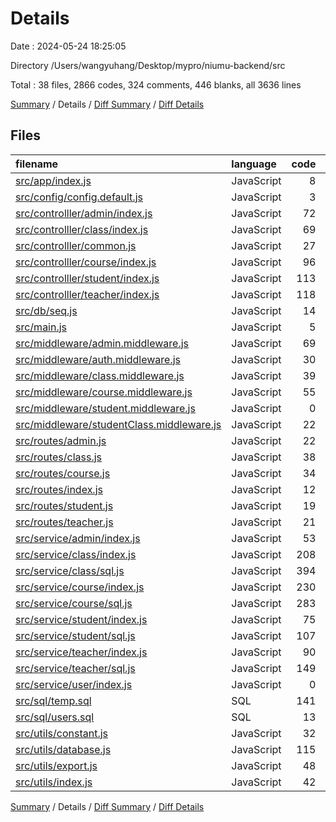 # Details

Date : 2024-05-24 18:25:05

Directory /Users/wangyuhang/Desktop/mypro/niumu-backend/src

Total : 38 files, 2866 codes, 324 comments, 446 blanks, all 3636 lines

[Summary](results.md) / Details / [Diff Summary](diff.md) / [Diff Details](diff-details.md)

## Files

| filename                                                                                | language   | code | comment | blank | total |
| :-------------------------------------------------------------------------------------- | :--------- | ---: | ------: | ----: | ----: |
| [src/app/index.js](/src/app/index.js)                                                   | JavaScript |    8 |       2 |     6 |    16 |
| [src/config/config.default.js](/src/config/config.default.js)                           | JavaScript |    3 |       1 |     4 |     8 |
| [src/controlller/admin/index.js](/src/controlller/admin/index.js)                       | JavaScript |   72 |      10 |    13 |    95 |
| [src/controlller/class/index.js](/src/controlller/class/index.js)                       | JavaScript |   69 |       7 |    12 |    88 |
| [src/controlller/common.js](/src/controlller/common.js)                                 | JavaScript |   27 |       0 |     6 |    33 |
| [src/controlller/course/index.js](/src/controlller/course/index.js)                     | JavaScript |   96 |      10 |    18 |   124 |
| [src/controlller/student/index.js](/src/controlller/student/index.js)                   | JavaScript |  113 |       6 |    15 |   134 |
| [src/controlller/teacher/index.js](/src/controlller/teacher/index.js)                   | JavaScript |  118 |       7 |    17 |   142 |
| [src/db/seq.js](/src/db/seq.js)                                                         | JavaScript |   14 |       0 |     4 |    18 |
| [src/main.js](/src/main.js)                                                             | JavaScript |    5 |       0 |     2 |     7 |
| [src/middleware/admin.middleware.js](/src/middleware/admin.middleware.js)               | JavaScript |   69 |       4 |    17 |    90 |
| [src/middleware/auth.middleware.js](/src/middleware/auth.middleware.js)                 | JavaScript |   30 |       1 |     3 |    34 |
| [src/middleware/class.middleware.js](/src/middleware/class.middleware.js)               | JavaScript |   39 |       2 |    13 |    54 |
| [src/middleware/course.middleware.js](/src/middleware/course.middleware.js)             | JavaScript |   55 |       2 |     9 |    66 |
| [src/middleware/student.middleware.js](/src/middleware/student.middleware.js)           | JavaScript |    0 |       0 |     1 |     1 |
| [src/middleware/studentClass.middleware.js](/src/middleware/studentClass.middleware.js) | JavaScript |   22 |       1 |     7 |    30 |
| [src/routes/admin.js](/src/routes/admin.js)                                             | JavaScript |   22 |       5 |     8 |    35 |
| [src/routes/class.js](/src/routes/class.js)                                             | JavaScript |   38 |       7 |    10 |    55 |
| [src/routes/course.js](/src/routes/course.js)                                           | JavaScript |   34 |      11 |    14 |    59 |
| [src/routes/index.js](/src/routes/index.js)                                             | JavaScript |   12 |       0 |     3 |    15 |
| [src/routes/student.js](/src/routes/student.js)                                         | JavaScript |   19 |       6 |     9 |    34 |
| [src/routes/teacher.js](/src/routes/teacher.js)                                         | JavaScript |   21 |       7 |    10 |    38 |
| [src/service/admin/index.js](/src/service/admin/index.js)                               | JavaScript |   53 |       3 |     8 |    64 |
| [src/service/class/index.js](/src/service/class/index.js)                               | JavaScript |  208 |      49 |    32 |   289 |
| [src/service/class/sql.js](/src/service/class/sql.js)                                   | JavaScript |  394 |      75 |    37 |   506 |
| [src/service/course/index.js](/src/service/course/index.js)                             | JavaScript |  230 |      18 |    32 |   280 |
| [src/service/course/sql.js](/src/service/course/sql.js)                                 | JavaScript |  283 |      27 |    29 |   339 |
| [src/service/student/index.js](/src/service/student/index.js)                           | JavaScript |   75 |       6 |    12 |    93 |
| [src/service/student/sql.js](/src/service/student/sql.js)                               | JavaScript |  107 |       7 |    12 |   126 |
| [src/service/teacher/index.js](/src/service/teacher/index.js)                           | JavaScript |   90 |       7 |    16 |   113 |
| [src/service/teacher/sql.js](/src/service/teacher/sql.js)                               | JavaScript |  149 |       9 |    15 |   173 |
| [src/service/user/index.js](/src/service/user/index.js)                                 | JavaScript |    0 |       0 |     1 |     1 |
| [src/sql/temp.sql](/src/sql/temp.sql)                                                   | SQL        |  141 |       4 |    14 |   159 |
| [src/sql/users.sql](/src/sql/users.sql)                                                 | SQL        |   13 |       0 |     0 |    13 |
| [src/utils/constant.js](/src/utils/constant.js)                                         | JavaScript |   32 |       3 |     4 |    39 |
| [src/utils/database.js](/src/utils/database.js)                                         | JavaScript |  115 |      16 |    16 |   147 |
| [src/utils/export.js](/src/utils/export.js)                                             | JavaScript |   48 |       9 |     8 |    65 |
| [src/utils/index.js](/src/utils/index.js)                                               | JavaScript |   42 |       2 |     9 |    53 |

[Summary](results.md) / Details / [Diff Summary](diff.md) / [Diff Details](diff-details.md)
